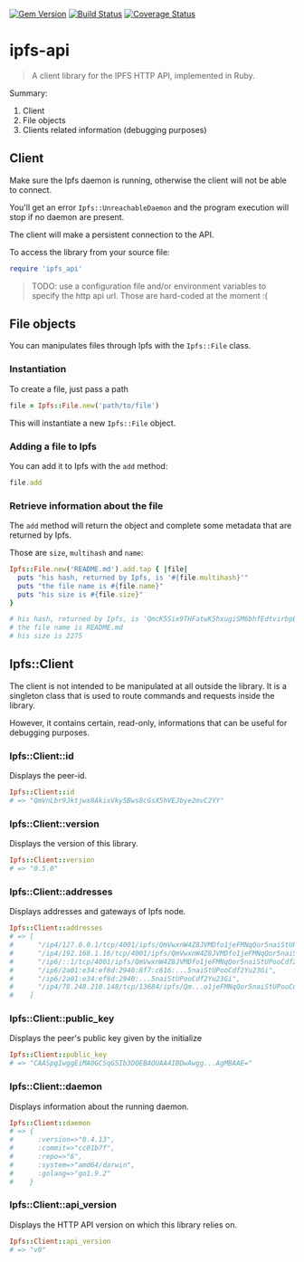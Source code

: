 [![Gem Version](https://badge.fury.io/rb/ruby-ipfs-api.svg)](https://badge.fury.io/rb/ruby-ipfs-api)
[![Build Status](https://travis-ci.org/tbenett/ruby-ipfs-api.svg?branch=master)](https://travis-ci.org/tbenett/ruby-ipfs-api)
[![Coverage Status](https://coveralls.io/repos/github/tbenett/ruby-ipfs-api/badge.svg?branch=master)](https://coveralls.io/github/tbenett/ruby-ipfs-api?branch=master)

# ipfs-api

> A client library for the IPFS HTTP API, implemented in Ruby.

Summary:


1. Client
2. File objects
3. Clients related information (debugging purposes)


## Client

Make sure the Ipfs daemon is running, otherwise
the client will not be able to connect.

You'll get an error `Ipfs::UnreachableDaemon` and the program
execution will stop if no daemon are present.

The client will make a persistent connection to the API.

To access the library from your source file:

```ruby
require 'ipfs_api'
```

> TODO: use a configuration file and/or environment variables to specify the http api url. 
Those are hard-coded at the moment :(

## File objects

You can manipulates files through Ipfs with the `Ipfs::File` class.

### Instantiation

To create a file, just pass a path

```ruby
file = Ipfs::File.new('path/to/file')
```

This will instantiate a new `Ipfs::File` object.

### Adding a file to Ipfs

You can add it to Ipfs with the `add` method:

```ruby
file.add
```

### Retrieve information about the file

The `add` method will return the object and complete some metadata
that are returned by Ipfs.

Those are `size`, `multihash` and `name`:

```ruby
Ipfs::File.new('README.md').add.tap { |file|
  puts "his hash, returned by Ipfs, is '#{file.multihash}'"
  puts "the file name is #{file.name}"
  puts "his size is #{file.size}"
}

# his hash, returned by Ipfs, is 'QmcK5Six9THFatwK5hxugiSM6bhfEdtvirbpEQXhdcuuqg'
# the file name is README.md
# his size is 2275
```

## Ipfs::Client
The client is not intended to be manipulated at all outside the library. It is a singleton class that is used to route commands and requests inside the library.

However, it contains certain, read-only, informations that can be useful for debugging purposes.

### Ipfs::Client::id
Displays the peer-id.

```ruby
Ipfs::Client::id
# => "QmVnLbr9Jktjwx8AkixVky5Bws8cGsX5hVEJbye2mvC2YY"
```

### Ipfs::Client::version
Displays the version of this library.

```ruby
Ipfs::Client::version
# => "0.5.0"
```

### Ipfs::Client::addresses
Displays addresses and gateways of Ipfs node.

```ruby
Ipfs::Client::addresses
# => [
#      "/ip4/127.0.0.1/tcp/4001/ipfs/QmVwxnW4Z8JVMDfo1jeFMNqQor5naiStUPooCdf2Yu23Gi",
#      "/ip4/192.168.1.16/tcp/4001/ipfs/QmVwxnW4Z8JVMDfo1jeFMNqQor5naiStUPooCdf2Yu23Gi",
#      "/ip6/::1/tcp/4001/ipfs/QmVwxnW4Z8JVMDfo1jeFMNqQor5naiStUPooCdf2Yu23Gi",
#      "/ip6/2a01:e34:ef8d:2940:8f7:c616:...5naiStUPooCdf2Yu23Gi",
#      "/ip6/2a01:e34:ef8d:2940:...5naiStUPooCdf2Yu23Gi",
#      "/ip4/78.248.210.148/tcp/13684/ipfs/Qm...o1jeFMNqQor5naiStUPooCdf2Yu23Gi"
#    ]
```

### Ipfs::Client::public_key
Displays the peer's public key given by the initialize

```ruby
Ipfs::Client::public_key
# => "CAASpgIwggEiMA0GCSqGSIb3DQEBAQUAA4IBDwAwgg...AgMBAAE="
```

### Ipfs::Client::daemon
Displays information about the running daemon.

```ruby
Ipfs::Client::daemon
# => {
#      :version=>"0.4.13",
#      :commit=>"cc01b7f",
#      :repo=>"6",
#      :system=>"amd64/darwin",
#      :golang=>"go1.9.2"
#    }
```

### Ipfs::Client::api_version
Displays the HTTP API version on which this library relies on.

```ruby
Ipfs::Client::api_version
# => "v0"
```